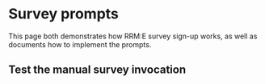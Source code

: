 <script async
  subscriptions-control="manual"
  type="application/javascript"
  src="https://news.google.com/swg/js/v1/swg-qual.js">
</script>


# Survey prompts

This page both demonstrates how RRM:E survey sign-up works, as well as documents
how to implement the prompts.

## Test the manual survey invocation

<div id="newsletterPrompts"></div>
